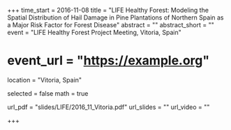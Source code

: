 +++
time_start = 2016-11-08
title = "LIFE Healthy Forest: Modeling the Spatial Distribution of Hail Damage in Pine Plantations of Northern Spain as a Major Risk Factor for Forest Disease"
abstract = ""
abstract_short = ""
event = "LIFE Healthy Forest Project Meeting, Vitoria, Spain"
# event_url = "https://example.org"
location = "Vitoria, Spain"

selected = false
math = true

url_pdf = "slides/LIFE/2016_11_Vitoria.pdf"
url_slides = ""
url_video = ""

+++
